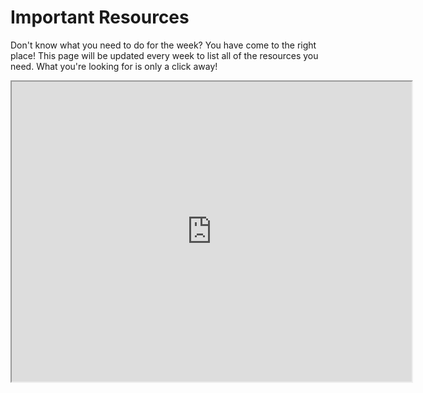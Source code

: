 Important Resources
===================

Don't know what you need to do for the week? You have come to the right place! This page will be updated every week to list all of
the resources you need.  What you're looking for is only a click away!

<iframe src="https://drive.google.com/file/d/1P7ChWHlzNbJUG0nvp3uE91qgsXWqt82i/preview" width="640" height="480"></iframe>
